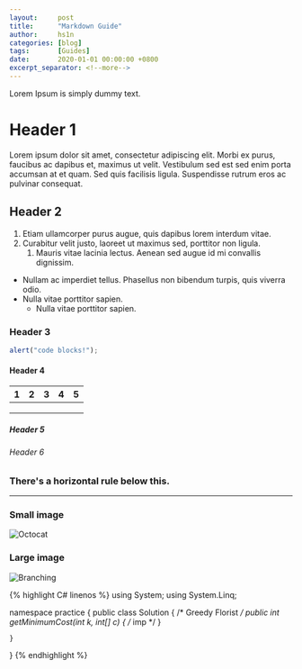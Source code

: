 ```yaml
---
layout:     post
title:      "Markdown Guide"
author:     hs1n
categories: [blog]
tags:       [Guides]
date:       2020-01-01 00:00:00 +0800
excerpt_separator: <!--more-->
---
```


Lorem Ipsum is simply dummy text.
<!--more-->

# Header 1

Lorem ipsum dolor sit amet, consectetur adipiscing elit. Morbi ex purus, faucibus ac dapibus et, maximus ut velit. Vestibulum sed est sed enim porta accumsan at et quam. Sed quis facilisis ligula. Suspendisse rutrum eros ac pulvinar consequat.

## Header 2

1. Etiam ullamcorper purus augue, quis dapibus lorem interdum vitae. 
2. Curabitur velit justo, laoreet ut maximus sed, porttitor non ligula. 
   1. Mauris vitae lacinia lectus. Aenean sed augue id mi convallis dignissim. 
   
* Nullam ac imperdiet tellus. Phasellus non bibendum turpis, quis viverra odio. 
* Nulla vitae porttitor sapien.
  * Nulla vitae porttitor sapien.

### Header 3

```js
alert("code blocks!");
```

#### Header 4

| 1 | 2 | 3 | 4 | 5 |
|---|---|---|---|---|
|   |   |   |   |   |
|   |   |   |   |   |
|   |   |   |   |   |

##### Header 5

###### Header 6

### There's a horizontal rule below this.

* * *


### Small image

![Octocat](https://github.githubassets.com/images/icons/emoji/octocat.png)

### Large image

![Branching](https://guides.github.com/activities/hello-world/branching.png)


{% highlight C# linenos %}
using System;
using System.Linq;

namespace practice
{
    public class Solution
    {
        /* Greedy Florist */
        public int getMinimumCost(int k, int[] c)
        {
           /* imp */
        }

    }
}
{% endhighlight %}